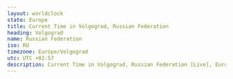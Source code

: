 ```yaml
---
layout: worldclock
state: Europe
title: Current Time in Volgograd, Russian Federation
heading: Volgograd
name: Russian Federation
iso: RU
timezone: Europe/Volgograd
utc: UTC +02:57
description: Current Time in Volgograd, Russian Federation [Live], Europe. Live update now time in Volgograd, timezone Europe/Volgograd, UTC +02:57, Country ISO code & Current Local Time.
---
```


